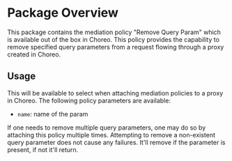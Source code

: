 # Package Overview

This package contains the mediation policy "Remove Query Param" which is available out of the box in Choreo. This policy provides the capability to remove specified query parameters from a request flowing through a proxy created in Choreo.

## Usage

This will be available to select when attaching mediation policies to a proxy in Choreo. The following policy parameters are available:
- `name`: name of the param

If one needs to remove multiple query parameters, one may do so by attaching this policy multiple times. Attempting to remove a non-existent query parameter 
does not cause any failures. It'll remove if the parameter is present, if not it'll return.
